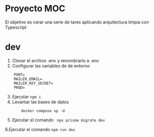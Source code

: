# Proyecto MOC

El objetivo es cerar una serie de tares aplicando arquitectura limpia con Typescript

# dev
1. Clonar el archivo .env y renombrarlo a .env
2. Configurar las variables de de entorno

```
    PORT=
    MAILER_EMAIL=
    MAILER_KEY_SECRET=
    PROD=
```
3. Ejecutar ```npm i```
4. Levantar las bases de datos
    ```
        docker compose up -d
    ```
5. Ejecutar el comando
``` npx prisma migrate dev```

6.Ejecutar el comando 
```npm run dev```